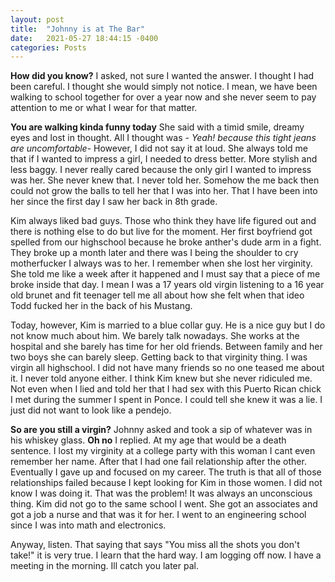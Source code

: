 ```yaml
---
layout: post
title:  "Johnny is at The Bar"
date:   2021-05-27 18:44:15 -0400
categories: Posts
---
```


**How did you know?** I asked, not sure I wanted the answer. I thought I had been careful. I thought she would simply not notice.
I mean, we have been walking to school together for over a year now and she never seem to pay attention to me or what I wear for that matter.

**You are walking kinda funny today** She said with a timid smile, dreamy eyes and lost in thought. All I thought was - *Yeah! because this tight jeans are uncomfortable*- However, I did not say it at loud. She always told me that if I wanted to impress a girl, I needed to dress better. More stylish and less baggy. I never really cared because the only girl I wanted to impress was her. She never knew that. I never told her. Somehow the me back then could not grow the balls to tell her that I was into her. That I have been into her since the first day I saw her back in 8th grade. 

Kim always liked bad guys. Those who think they have life figured out and there is nothing else to do but live for the moment. Her first boyfriend got spelled from our highschool because he broke anther's dude arm in a fight. They broke up a month later and there was I being the shoulder to cry motherfucker I always was to her. I remember when she lost her virginity. She told me like a week after it happened and I must say that a piece of me broke inside that day. I mean I was a 17 years old virgin listening to a 16 year old brunet and fit teenager tell me all about how she felt when that ideo Todd fucked her in the back of his Mustang. 

Today, however, Kim is married to a blue collar guy. He is a nice guy but I do not know much about him. We barely talk nowadays. She works at the hospital and she barely has time for her old friends. Between family and her two boys she can barely sleep. Getting back to that virginity thing. I was virgin all highschool. I did not have many friends so no one teased me about it. I never told anyone either. I think Kim knew but she never ridiculed me. Not even when I lied and told her that I had sex with this Puerto Rican chick I met during the summer I spent in Ponce. I could tell she knew it was a lie. I just did not want to look like a pendejo.

**So are you still a virgin?** Johnny asked and took a sip of whatever was in his whiskey glass. 
**Oh no** I replied. At my age that would be a death sentence. I lost my virginity at a college party with this woman I cant even remember her name. After that I had one fail relationship after the other. Eventually I gave up and focused on my career. The truth is that all of those relationships failed because I kept looking for Kim in those women. I did not know I was doing it. That was the problem! It was always an unconscious thing. Kim did not go to the same school I went. She got an associates and got a job a nurse and that was it for her. I went to an engineering school since I was into math and electronics. 

Anyway, listen. That saying that says "You miss all the shots you don't take!" it is very true. I learn that the hard way. I am logging off now. I have a meeting in the morning. Ill catch you later pal. 

